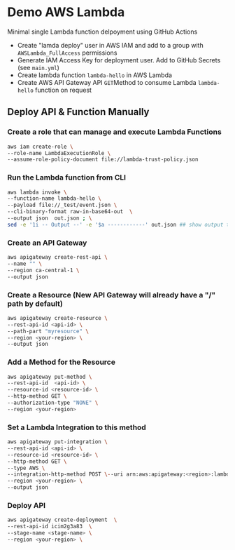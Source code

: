 # Demo AWS Lambda

Minimal single Lambda function delpoyment using GitHub Actions

- Create "lamda deploy" user in AWS IAM and add to a group with `AWSLambda_FullAccess` permissions
- Generate IAM Access Key for deployment user. Add to GitHub Secrets (see `main.yml`)
- Create lambda function `lambda-hello` in AWS Lambda
- Create AWS API Gateway API `GET`Method to consume Lambda `lambda-hello` function on request

## Deploy API & Function Manually

### Create a role that can manage and execute Lambda Functions
```bash
aws iam create-role \
--role-name LambdaExecutionRole \
--assume-role-policy-document file://lambda-trust-policy.json
```

### Run the Lambda function from CLI
```bash
aws lambda invoke \
--function-name lambda-hello \
--payload file://_test/event.json \
--cli-binary-format raw-in-base64-out  \
--output json  out.json ; \
sed -e '1i -- Output --' -e '$a ------------' out.json ## show output to stdout
```

### Create an API Gateway
```bash
aws apigateway create-rest-api \
--name "" \
--region ca-central-1 \
--output json
```

### Create a Resource (New API Gateway will already have a "/" path by default)
```bash
aws apigateway create-resource \
--rest-api-id <api-id> \
--path-part "myresource" \
--region <your-region> \
--output json
```

### Add a Method for the Resource
```bash
aws apigateway put-method \
--rest-api-id  <api-id> \
--resource-id <resource-id> \
--http-method GET \
--authorization-type "NONE" \
--region <your-region>
```
### Set a Lambda Integration to this method
```bash
aws apigateway put-integration \
--rest-api-id <api-id> \
--resource-id <resource-id> \
--http-method GET \
--type AWS \
--integration-http-method POST \--uri arn:aws:apigateway:<region>:lambda:path/2015-03-31/functions/<lambda-arn>/invocations \
--region <your-region> \
--output json
```

### Deploy API
```bash
aws apigateway create-deployment  \
--rest-api-id icim2g3a83  \
--stage-name <stage-name> \
--region <your-region> \
```
